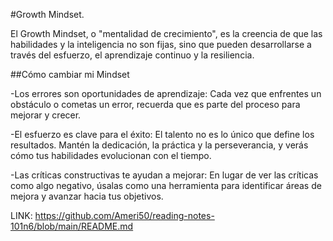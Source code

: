 #Growth Mindset.

El Growth Mindset, o "mentalidad de crecimiento", es la creencia de que las habilidades y la inteligencia no son fijas, sino que pueden desarrollarse a través del esfuerzo, el aprendizaje continuo y la resiliencia.

##Cómo cambiar mi Mindset

-Los errores son oportunidades de aprendizaje: Cada vez que enfrentes un obstáculo o cometas un error, recuerda que es parte del proceso para mejorar y crecer.

-El esfuerzo es clave para el éxito: El talento no es lo único que define los resultados. Mantén la dedicación, la práctica y la perseverancia, y verás cómo tus habilidades evolucionan con el tiempo.

-Las críticas constructivas te ayudan a mejorar: En lugar de ver las críticas como algo negativo, úsalas como una herramienta para identificar áreas de mejora y avanzar hacia tus objetivos.

LINK:
https://github.com/Ameri50/reading-notes-101n6/blob/main/README.md



